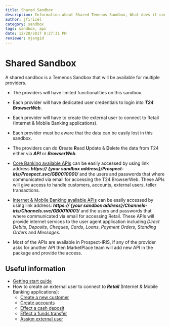 ```yaml
---
title: Shared Sandbox
description: Information about Shared Temenos Sandbox, What does it contains, what are the supported interface & how to access.
author: jfiricel
category: sandbox
tags: sandbox, api
date: 12/20/2017 8:27:31 PM       
reviewer: mjangid
---
```


# Shared Sandbox
A shared sandbox is a Temenos Sandbox that will be available for multiple providers. 

* The providers will have limited functionalities on this sandbox. 
* Each provider will have dedicated user credentials to login into ***T24 BrowserWeb***.
* Each provider will have to create the external user to connect to Retail (Internet & Mobile Banking applications).
* Each provider must be aware that the data can be easily lost in this sandbox.

* The providers can do **C**reate **R**ead **U**pdate & **D**elete the data from T24 either via ***API*** or ***BrowserWeb***.

* [Core Banking available APIs](http://developer.temenos.com/interaction/prospect.html) 
 can be easily accessed by using link address ***https:// {your sandbox address}/Prospect-iris/Prospect.svc/GB0010001/*** and the users and passwords that where communicated via email for accessing the T24 BrowserWeb. These APIs will give access to handle customers, accounts, external users, teller transactions.

* [Internet & Mobile Banking available APIs](http://developer.temenos.com/interaction/channels.html)
can be easily accessed by using link address: ***https:// {your sandbox address}/Channels-iris/Channels.svc/GB0010001/*** and the users and passwords that where communicated via email for accessing Retail. These APIs will provide internet services to the user agent application including *Direct Debits*, *Deposits*, *Cheques*, *Cards*, *Loans*, *Payment Orders*, *Standing Orders* and *Messages*.

* Most of the APIs are available in Prospect-IRIS, if any of the provider asks for another API then MarketPlace team will add new API in the package and provide the access.

## Useful information
* [Getting start guide](http://developer.temenos.com/quickstart/index.html)
* How to create an external user to connect to ***Retail*** (Internet & Mobile Banking applications):
	* [Create a new customer](http://developer.temenos.com/banking/retail/customer.html)
	* [Create accounts](http://developer.temenos.com/banking/retail/accounts.html)
	* [Effect a cash deposit](http://developer.temenos.com/banking/retail/teller.html)
	* [Effect a funds transfer](http://developer.temenos.com/banking/retail/fundstransfer.html)
	* [Assign external user](http://developer.temenos.com/banking/retail/users.html#external-users) 


